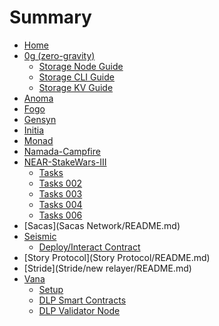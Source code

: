 # Summary

* [Home](README.md)
* [0g (zero-gravity)](0g%20(zero-gravity)/README.md)
  * [Storage Node Guide](0g%20(zero-gravity)/storage-node.md)
  * [Storage CLI Guide](0g%20(zero-gravity)/storage-cli.md)
  * [Storage KV Guide](0g%20(zero-gravity)/storage-kv.md)
* [Anoma](Anoma/README.md)
* [Fogo](Fogo/README.md)
* [Gensyn](Gensyn/README.md)
* [Initia](Initia/README.md)
* [Monad](Monad/README.md)
* [Namada-Campfire](Namada-Campfire/README.md)
* [NEAR-StakeWars-III](NEAR-StakeWars-III/README.md)
  * [Tasks](NEAR-StakeWars-III/Tasks/task-001.md)
  * [Tasks 002](NEAR-StakeWars-III/Tasks/task-002.md)
  * [Tasks 003](NEAR-StakeWars-III/Tasks/task-003.md)
  * [Tasks 004](NEAR-StakeWars-III/Tasks/task-004.md)
  * [Tasks 006](NEAR-StakeWars-III/Tasks/task-006.md)
* [Sacas](Sacas Network/README.md)
* [Seismic](Seismic/README.md)
  * [Deploy/Interact Contract](Seismic/deploy_interact_contract.md)
* [Story Protocol](Story Protocol/README.md)
* [Stride](Stride/new relayer/README.md)
* [Vana](Vana/README.md)
  * [Setup](Vana/setup.md)
  * [DLP Smart Contracts](Vana/DLP-smart-contracts.md)
  * [DLP Validator Node](Vana/DLP-validator-node.md)